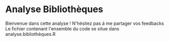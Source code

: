 # Analyse Bibliothèques

Bienvenue dans  cette analyse ! N'hésitez pas à me partager vos feedbacks
Le fichier contenant l'ensemble du code se situe dans analyse.bibliothèques.R


